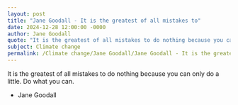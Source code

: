 ```yaml
---
layout: post
title: "Jane Goodall - It is the greatest of all mistakes to"
date: 2024-12-28 12:00:00 -0000
author: Jane Goodall
quote: "It is the greatest of all mistakes to do nothing because you can only do a little. Do what you can."
subject: Climate change
permalink: /Climate change/Jane Goodall/Jane Goodall - It is the greatest of all mistakes to
---
```


It is the greatest of all mistakes to do nothing because you can only do a little. Do what you can.

- Jane Goodall
